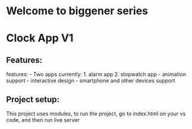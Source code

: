 <h1>Welcome to biggener series</h1>
<h1>Clock App V1</h1>
<h2>Features:</h2>features:
- Two apps currently: 1. alarm app 2. stopwatch app
- animation support 
- interactive design 
- smartphone and other devices support
<h2>Project setup:</h2>
This project uses modules, to run the project, go to index.html on your vs code, and then run live server
